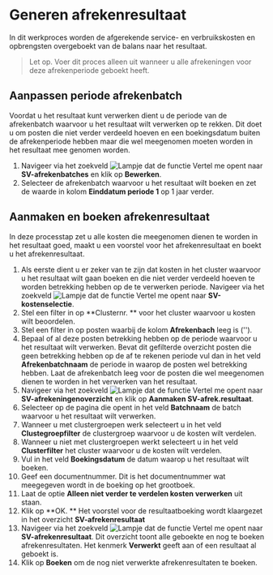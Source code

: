 # Generen afrekenresultaat

In dit werkproces worden de afgerekende service- en verbruikskosten en opbrengsten overgeboekt van de balans naar het resultaat.
>Let op. Voer dit proces alleen uit wanneer u alle afrekeningen voor deze afrekenperiode geboekt heeft. 

## Aanpassen periode afrekenbatch

Voordat u het resultaat kunt verwerken dient u de periode van de afrekenbatch waarvoor u het resultaat wilt verwerken op te rekken. Dit doet u om posten die niet verder verdeeld hoeven en een boekingsdatum buiten de afrekenperiode hebben maar die wel meegenomen moeten worden in het resultaat mee genomen worden. 

1. Navigeer via het zoekveld ![Lampje dat de functie Vertel me opent](https://docs.microsoft.com/nl-NL/dynamics365/business-central/media/ui-search/search_small.png "Vertel me wat u wilt doen") naar **SV-afrekenbatches** en klik op **Bewerken**. 
2. Selecteer de afrekenbatch waarvoor u het resultaat wilt boeken en zet de waarde in kolom **Einddatum periode 1** op 1 jaar verder. 

## Aanmaken en boeken afrekenresultaat

In deze processtap zet u alle kosten die meegenomen dienen te worden in het resultaat goed, maakt u een voorstel voor het afrekenresultaat en boekt u het afrekenresultaat. 

1. Als eerste dient u er zeker van te zijn dat kosten in het cluster waarvoor u het resultaat wilt gaan boeken en die niet verder verdeeld hoeven te worden betrekking hebben op de te verwerken periode. Navigeer via het zoekveld ![Lampje dat de functie Vertel me opent](https://docs.microsoft.com/nl-NL/dynamics365/business-central/media/ui-search/search_small.png "Vertel me wat u wilt doen") naar **SV-kostenselectie**. 
2. Stel een filter in op  **Clusternr. ** voor het cluster waarvoor u kosten wilt beoordelen. 
3. Stel een filter in op posten waarbij de kolom **Afrekenbach** leeg is (''). 
4. Bepaal of al deze posten betrekking hebben op de periode waarvoor u het resultaat wilt verwerken. Bevat dit gefilterde overzicht posten die geen betrekking hebben op de af te rekenen periode vul dan in het veld **Afrekenbatchnaam** de periode in waarop de posten wel betrekking hebben. Laat de afrekenbatch leeg voor de posten die wel meegenomen dienen te worden in het verwerken van het resultaat. 
5. Navigeer via het zoekveld ![Lampje dat de functie Vertel me opent](https://docs.microsoft.com/nl-NL/dynamics365/business-central/media/ui-search/search_small.png "Vertel me wat u wilt doen") naar **SV-afrekeningenoverzicht** en klik op **Aanmaken SV-afrek.resultaat**. 
6. Selecteer op de pagina die opent in het veld **Batchnaam** de batch waarvoor u het resultaat wilt verwerken. 
7. Wanneer u met clustergroepen werk selecteert u in het veld **Clustegroepfilter** de clustergroep waarvoor u de kosten wilt verdelen. 
8. Wanneer u niet met clustergroepen werkt selecteert u in het veld **Clusterfilter** het cluster waarvoor u de kosten wilt verdelen. 
9. Vul in het veld **Boekingsdatum** de datum waarop u het resultaat wilt boeken. 
10. Geef een documentnummer. Dit is het documentnummer wat meegegeven wordt in de boeking op het grootboek. 
11. Laat de optie **Alleen niet verder te verdelen kosten verwerken** uit staan. 
12. Klik op **OK. ** Het voorstel voor de resultaatboeking wordt klaargezet in het overzicht **SV-afrekenresultaat**
13. Navigeer via het zoekveld ![Lampje dat de functie Vertel me opent](https://docs.microsoft.com/nl-NL/dynamics365/business-central/media/ui-search/search_small.png "Vertel me wat u wilt doen") naar **SV-afrekenresultaat**. Dit overzicht toont alle geboekte en nog te boeken afrekenresultaten. Het kenmerk **Verwerkt** geeft aan of een resultaat al geboekt is. 
14. Klik op **Boeken** om de nog niet verwerkte afrekenresultaten te boeken. 
 
<!--stackedit_data:
eyJoaXN0b3J5IjpbNTU2ODQ1NzE1XX0=
-->
